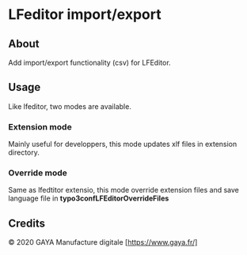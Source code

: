 #  LFeditor import/export

## About

Add import/export functionality (csv) for LFEditor.

## Usage

Like lfeditor, two modes are available.

### Extension mode

Mainly useful for developpers, this mode updates xlf files in extension directory.

### Override mode

Same as lfedtitor extensio, this mode override extension files and save language file in  **typo3confLFEditorOverrideFiles**

## Credits
&copy; 2020 GAYA Manufacture digitale [https://www.gaya.fr/]